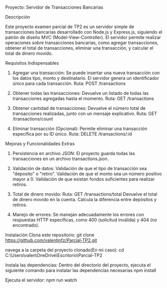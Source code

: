 Proyecto: Servidor de Transacciones Bancarias

Descripción

Este proyecto examen parcial de TP2 es un servidor simple de transacciones bancarias desarrollado con Node.js y Express.js, siguiendo el patrón de diseño MVC (Model-View-Controller). El servidor permite realizar operaciones sobre transacciones bancarias, como agregar transacciones, obtener el total de transacciones, eliminar una transacción, y calcular el total de dinero movido.

Requisitos Indispensables

1. Agregar una transacción: Se puede insertar una nueva transacción con los datos tipo, monto y destinatario. El servidor genera un identificador único para cada transacción.
 Ruta: POST /transactions

2. Obtener todas las transacciones: Devuelve un listado de todas las transacciones agregadas hasta el momento.
 Ruta: GET /transactions

3. Obtener cantidad de transacciones: Devuelve el número total de transacciones realizadas, junto con un mensaje explicativo.
 Ruta: GET /transactions/count

4. Eliminar transacción (Opcional): Permite eliminar una transacción específica por su ID único.
 Ruta: DELETE /transactions/:id

Mejoras y Funcionalidades Extras

1. Persistencia en archivo JSON: El proyecto guarda todas las transacciones en un archivo transactions.json.

2. Validación de datos:
  Validación de que el tipo de transacción sea "deposito" o "retiro". 
  Validación de que el monto sea un número positivo mayor a 0.
  Validación de que existan fondos suficientes para realizar retiros.

3. Total de dinero movido:
 Ruta: GET /transactions/total
 Devuelve el total de dinero movido en la cuenta. Calcula la diferencia entre depósitos y retiros.

4. Manejo de errores: 
 Se manejan adecuadamente los errores con respuestas HTTP específicas, como 400 (solicitud inválida) y 404 (no encontrado).

Instalación
Clona este repositorio:
 git clone https://github.com/valentinfz/Parcial-TP2.git

navega a la carpeta del proyecto clonado(En mi caso):
 cd C:\Users\valen\OneDrive\Escritorio\Parcial-TP2

Instala las dependencias:
 Dentro del directorio del proyecto, ejecuta el siguiente comando para instalar las dependencias necesarias
 npm install

Ejecuta el servidor:
 npm run watch
